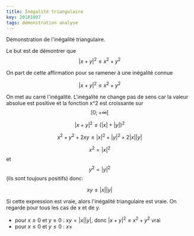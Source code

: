```yaml
---
title: Inégalité triangulaire
key: 20181007
tags: démonstration analyse
---
```


Démonstration de l'inégalité triangulaire.  
<!--more-->

Le but est de démontrer que
$$ \left| x+y\right| ^{2}\leq x^{2}+y^{2} $$

On part de cette affirmation pour se ramener à une inégalité connue

$$
  \left| x+y\right| ^{2}\leq x^{2}+y^{2}
$$

On met au carré l'inégalité.
L'inégalité ne change pas de sens car la valeur absolue est positive et la fonction x^2 est croissante sur $$[ 0;+\infty [$$

$$ 
\left| x+y\right| ^{2}\leq \left( \left| x\right| +\left| y\right| \right) ^{2}
$$

$$
x^{2}+y^{2}+2xy\leq \left| x\right| ^{2}+\left| y\right| ^{2}+2\left| x\right| \left| y\right| 
$$

$$x^{2}=\left| x\right| ^{2}$$
et
$$y^{2}=\left| y\right| ^{2}$$
(ils sont toujours positifs) donc:

$$
xy\leq \left| x\right| \left| y\right| 
$$

Si cette expression est vraie, alors l'inégalité triangulaire est vraie. On regarde pour tous les cas de x et de y.

* pour $x\geq 0$ et $y\geq 0$ :
$xy=\left| x\right| \left| y\right|$, donc $\left| x+y\right| ^{2}\leq x^{2}+y^{2}$ vrai
* pour $x\leq 0$ et $y\leq 0$ : $x\times$


